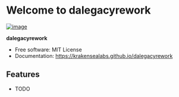 # Welcome to dalegacyrework


[![image](https://img.shields.io/pypi/v/dalegacyrework.svg)](https://pypi.python.org/pypi/dalegacyrework)


**dalegacyrework**


-   Free software: MIT License
-   Documentation: <https://krakensealabs.github.io/dalegacyrework>
    

## Features

-   TODO
